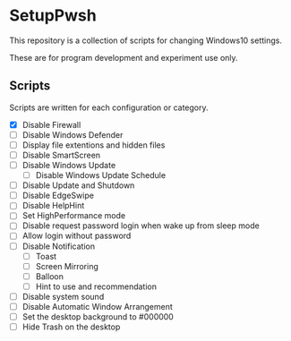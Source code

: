 # SetupPwsh

This repository is a collection of scripts for changing Windows10 settings.

These are for program development and experiment use only.

## Scripts

Scripts are written for each configuration or category.

- [x] Disable Firewall
- [ ] Disable Windows Defender
- [ ] Display file extentions and hidden files
- [ ] Disable SmartScreen
- [ ] Disable Windows Update
  - [ ] Disable Windows Update Schedule
- [ ] Disable Update and Shutdown
- [ ] Disable EdgeSwipe
- [ ] Disable HelpHint
- [ ] Set HighPerformance mode
- [ ] Disable request password login when wake up from sleep mode
- [ ] Allow login without password
- [ ] Disable Notification
  - [ ] Toast
  - [ ] Screen Mirroring
  - [ ] Balloon
  - [ ] Hint to use and recommendation
- [ ] Disable system sound
- [ ] Disable Automatic Window Arrangement
- [ ] Set the desktop background to #000000
- [ ] Hide Trash on the desktop
